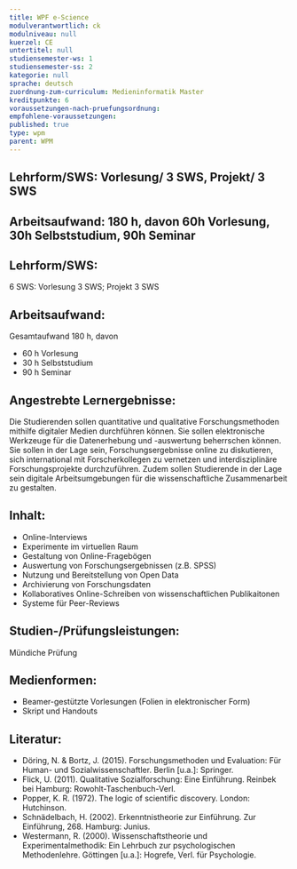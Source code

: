 ```yaml
---
title: WPF e-Science
modulverantwortlich: ck
modulniveau: null
kuerzel: CE
untertitel: null
studiensemester-ws: 1
studiensemester-ss: 2
kategorie: null
sprache: deutsch
zuordnung-zum-curriculum: Medieninformatik Master
kreditpunkte: 6
voraussetzungen-nach-pruefungsordnung:
empfohlene-voraussetzungen: 
published: true
type: wpm
parent: WPM
---
```


## Lehrform/SWS: Vorlesung/ 3 SWS, Projekt/ 3 SWS

## Arbeitsaufwand: 180 h, davon 60h Vorlesung, 30h Selbststudium, 90h Seminar 

## Lehrform/SWS:

6 SWS: Vorlesung 3 SWS; Projekt 3 SWS

## Arbeitsaufwand:

Gesamtaufwand 180 h, davon 

- 60 h Vorlesung 
- 30 h Selbststudium
- 90 h Seminar


## Angestrebte Lernergebnisse:
Die Studierenden sollen quantitative und qualitative Forschungsmethoden mithilfe digitaler Medien durchführen können. Sie sollen elektronische Werkzeuge für die Datenerhebung und -auswertung beherrschen können. Sie sollen in der Lage sein, Forschungsergebnisse online zu diskutieren, sich international mit Forscherkollegen zu vernetzen und interdisziplinäre Forschungsprojekte durchzuführen. Zudem sollen Studierende in der Lage sein digitale Arbeitsumgebungen für die wissenschaftliche Zusammenarbeit zu gestalten.

## Inhalt:
- Online-Interviews
- Experimente im virtuellen Raum
- Gestaltung von Online-Fragebögen
- Auswertung von Forschungsergebnissen (z.B. SPSS)
- Nutzung und Bereitstellung von Open Data
- Archivierung von Forschungsdaten
- Kollaboratives Online-Schreiben von wissenschaftlichen Publikaitonen
- Systeme für Peer-Reviews

## Studien-/Prüfungsleistungen:
Mündiche Prüfung

## Medienformen:
- Beamer-gestützte Vorlesungen (Folien in elektronischer Form)
- Skript und Handouts


## Literatur:
- Döring, N. & Bortz, J. (2015). Forschungsmethoden und Evaluation: Für Human- und Sozialwissenschaftler. Berlin [u.a.]: Springer.
- Flick, U. (2011). Qualitative Sozialforschung: Eine Einführung. Reinbek bei Hamburg: Rowohlt-Taschenbuch-Verl. 
- Popper, K. R. (1972). The logic of scientific discovery. London: Hutchinson.
- Schnädelbach, H. (2002). Erkenntnistheorie zur Einführung. Zur Einführung, 268. Hamburg: Junius.
- Westermann, R. (2000). Wissenschaftstheorie und Experimentalmethodik: Ein Lehrbuch zur psychologischen Methodenlehre. Göttingen [u.a.]: Hogrefe, Verl. für Psychologie.



